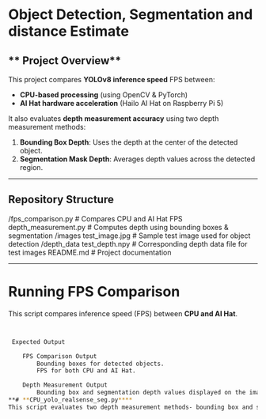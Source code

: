 # **Object Detection, Segmentation and distance Estimate**

## ** Project Overview**
This project compares **YOLOv8 inference speed** FPS between:
- **CPU-based processing** (using OpenCV & PyTorch)
- **AI Hat hardware acceleration** (Hailo AI Hat on Raspberry Pi 5)

It also evaluates **depth measurement accuracy** using two depth measurement methods:
1. **Bounding Box Depth**: Uses the depth at the center of the detected object.
2. **Segmentation Mask Depth**: Averages depth values across the detected region.

---

## **Repository Structure**

 /fps_comparison.py # Compares CPU and AI Hat FPS depth_measurement.py # Computes depth using bounding boxes & segmentation 
 /images test_image.jpg # Sample test image used for object detection 
 /depth_data test_depth.npy # Corresponding depth data file for test images README.md # Project documentation


---

# **Running FPS Comparison**
This script compares inference speed (FPS) between **CPU and AI Hat**.

```bash


 Expected Output

    FPS Comparison Output
        Bounding boxes for detected objects.
        FPS for both CPU and AI Hat.

    Depth Measurement Output
        Bounding box and segmentation depth values displayed on the image.
**# **CPU_yolo_realsense_seg.py****
This script evaluates two depth measurement methods- bounding box and segmentation
